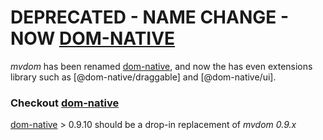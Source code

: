 
# DEPRECATED - NAME CHANGE - NOW [DOM-NATIVE](https://www.npmjs.com/package/dom-native)

_mvdom_ has been renamed [dom-native](https://www.npmjs.com/package/dom-native), and now the has even extensions library such as [@dom-native/draggable] and  [@dom-native/ui]. 

### Checkout [dom-native](https://www.npmjs.com/package/dom-native)


[dom-native](https://www.npmjs.com/package/dom-native) > 0.9.10 should be a drop-in replacement of _mvdom_ _0.9.x_


